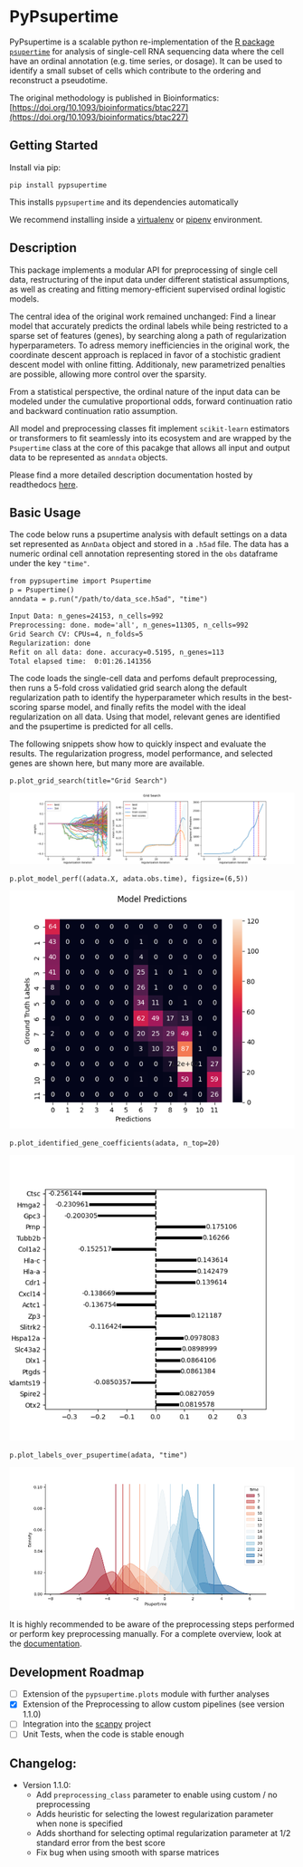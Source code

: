 PyPsupertime
============

PyPsupertime is a scalable python re-implementation of the [R package `psupertime`](https://github.com/wmacnair/psupertime) for analysis of single-cell RNA sequencing data where the cell have an ordinal annotation (e.g. time series, or dosage).
It can be used to identify a small subset of cells which contribute to the ordering and reconstruct a pseudotime.

The original methodology is published in Bioinformatics: [https://doi.org/10.1093/bioinformatics/btac227](https://doi.org/10.1093/bioinformatics/btac227)


Getting Started
---------------

Install via pip:
```
pip install pypsupertime
```

This installs `pypsupertime` and its dependencies automatically

We recommend installing inside a [virtualenv](https://packaging.python.org/en/latest/guides/installing-using-pip-and-virtual-environments/) or [pipenv](https://github.com/pypa/pipenv) environment.


Description
-----------

This package implements a modular API for preprocessing of single cell data, restructuring of the input data under different statistical assumptions, as well as creating and fitting memory-efficient supervised ordinal logistic models.

The central idea of the original work remained unchanged: Find a linear model that accurately predicts the ordinal labels while being restricted to a sparse set of features (genes), by searching along a path of regularization hyperparameters. 
To adress memory inefficiencies in the original work, the coordinate descent approach is replaced in favor of a stochistic gradient descent model with online fitting. 
Additionaly, new parametrized penalties are possible, allowing more control over the sparsity.

From a statistical perspective, the ordinal nature of the input data can be modeled under the cumulative proportional odds, forward continuation ratio and backward continuation ratio assumption.

All model and preprocessing classes fit implement `scikit-learn` estimators or transformers to fit seamlessly into its ecosystem and are wrapped by the `Psupertime` class at the core of this pacakge that allows all input and output data to be represented as `anndata` objects.

Please find a more detailed description documentation hosted by readthedocs [here](https://pypsupertime.readthedocs.io/en/latest/).


Basic Usage
-----------

The code below runs a psupertime analysis with default settings on a data set represented as `AnnData` object and stored in a `.h5ad` file. 
The data has a numeric ordinal cell annotation representing stored in the `obs` dataframe under the key `"time"`.

```
from pypsupertime import Psupertime
p = Psupertime()
anndata = p.run("/path/to/data_sce.h5ad", "time")
```
```
Input Data: n_genes=24153, n_cells=992
Preprocessing: done. mode='all', n_genes=11305, n_cells=992
Grid Search CV: CPUs=4, n_folds=5
Regularization: done   
Refit on all data: done. accuracy=0.5195, n_genes=113
Total elapsed time:  0:01:26.141356
```

The code loads the single-cell data and perfoms default preprocessing, then runs a 5-fold cross validatied grid search along the default regularization path to identify the hyperparameter which results in the best-scoring sparse model, and finally refits the model with the ideal regularization on all data.
Using that model, relevant genes are identified and the psupertime is predicted for all cells.

The following snippets show how to quickly inspect and evaluate the results.
The regularization progress, model performance, and selected genes are shown here, but many more are available.

```
p.plot_grid_search(title="Grid Search")
```
![grid search](docs/images/readme_grid_search.png)

```
p.plot_model_perf((adata.X, adata.obs.time), figsize=(6,5))
```
![confusion matrix](docs/images/readme_confusion_matrix.png)

```
p.plot_identified_gene_coefficients(adata, n_top=20)
```
![genes](docs/images/readme_genes.png)

```
p.plot_labels_over_psupertime(adata, "time")
```
![labels over psupertime](docs/images/readme_labels_over_psupertime.png)

It is highly recommended to be aware of the preprocessing steps performed or perform key preprocessing manually.
For a complete overview, look at the [documentation](https://pypsupertime.readthedocs.io/en/latest/).


Development Roadmap
-------------------

- [ ] Extension of the `pypsupertime.plots` module with further analyses
- [x] Extension of the Preprocessing to allow custom pipelines (see version 1.1.0)
- [ ] Integration into the [scanpy](https://scanpy.readthedocs.io/en/stable/index.html) project
- [ ] Unit Tests, when the code is stable enough

Changelog:
----------

* Version 1.1.0: 
    - Add `preprocessing_class` parameter to enable using custom / no preprocessing
    - Adds heuristic for selecting the lowest regularization parameter when none is specified
    - Adds shorthand for selecting optimal regularization parameter at 1/2 standard error from the best score
    - Fix bug when using smooth with sparse matrices
